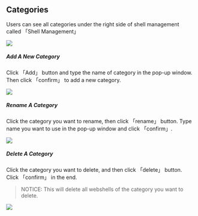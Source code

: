 Categories
---

Users can see all categories under the right side of shell management called 「Shell Management」

![][img_category_1]

##### Add A New Category

Click 「Add」 button and type the name of category in the pop-up window. Then click 「confirm」 to add a new category.

![][img_category_2]

##### Rename A Category

Click the category you want to rename, then click 「rename」 button. Type name you want to use in the pop-up window and click 「confirm」.

![][img_category_3]

##### Delete A Category

Click the category you want to delete, and then click 「delete」 button. Click 「confirm」 in the end.

> NOTICE: This will delete all webshells of the category you want to delete.

![][img_category_4]

[img_category_1]: http://antsword.l1n3.net/doc/shell_manager/category_1.jpg
[img_category_2]: http://antsword.l1n3.net/doc/shell_manager/category_2.jpg
[img_category_3]: http://antsword.l1n3.net/doc/shell_manager/category_3.jpg
[img_category_4]: http://antsword.l1n3.net/doc/shell_manager/category_4.jpg
